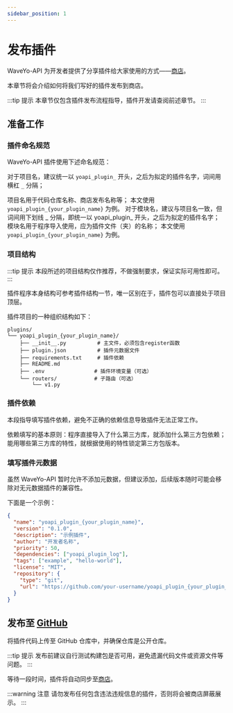 ```yaml
---
sidebar_position: 1
---
```


# 发布插件

WaveYo-API 为开发者提供了分享插件给大家使用的方式——[商店](/store)。

本章节将会介绍如何将我们写好的插件发布到商店。

:::tip 提示
本章节仅包含插件发布流程指导，插件开发请查阅前述章节。
:::

## 准备工作

### 插件命名规范

WaveYo-API 插件使用下述命名规范：

对于项目名，建议统一以 `yoapi_plugin_` 开头，之后为拟定的插件名字，词间用横杠 `_` 分隔；

项目名用于代码仓库名称、商店发布名称等；
本文使用 `yoapi_plugin_{your_plugin_name}` 为例。
对于模块名，建议与项目名一致，但词间用下划线 _ 分隔，即统一以 yoapi_plugin_ 开头，之后为拟定的插件名字；
模块名用于程序导入使用，应为插件文件（夹）的名称；
本文使用 `yoapi_plugin_{your_plugin_name}` 为例。

### 项目结构

:::tip 提示
本段所述的项目结构仅作推荐，不做强制要求，保证实际可用性即可。
:::

插件程序本身结构可参考插件结构一节，唯一区别在于，插件包可以直接处于项目顶层。

插件项目的一种组织结构如下：
```tree
plugins/
└── yoapi_plugin_{your_plugin_name}/
    ├── __init__.py          # 主文件，必须包含register函数
    ├── plugin.json          # 插件元数据文件
    ├── requirements.txt     # 插件依赖
    ├── README.md
    ├── .env                # 插件环境变量（可选）
    └── routers/            # 子路由（可选）
        └── v1.py
```

### 插件依赖
本段指导填写插件依赖，避免不正确的依赖信息导致插件无法正常工作。

依赖填写的基本原则：程序直接导入了什么第三方库，就添加什么第三方包依赖；能用哪些第三方库的特性，就根据使用的特性锁定第三方包版本。

### 填写插件元数据

虽然 WaveYo-API 暂时允许不添加元数据，但建议添加，后续版本随时可能会移除对无元数据插件的兼容性。

下面是一个示例：

```json
{
  "name": "yoapi_plugin_{your_plugin_name}",
  "version": "0.1.0",
  "description": "示例插件",
  "author": "开发者名称",
  "priority": 50,
  "dependencies": ["yoapi_plugin_log"],
  "tags": ["example", "hello-world"],
  "license": "MIT",
  "repository": {
    "type": "git",
    "url": "https://github.com/your-username/yoapi_plugin_{your_plugin_name}"
  }
}
```

## 发布至 [GitHub](https://github.com)
将插件代码上传至 GitHub 仓库中，并确保仓库是公开仓库。

:::tip 提示
发布前建议自行测试构建包是否可用，避免遗漏代码文件或资源文件等问题。
:::

等待一段时间，插件将自动同步至[商店](/store)。

:::warning 注意
请勿发布任何包含违法违规信息的插件，否则将会被商店屏蔽展示。
:::